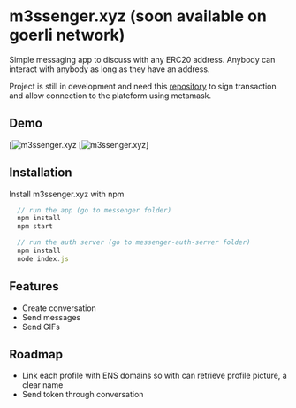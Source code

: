 
# m3ssenger.xyz (soon available on goerli network)

Simple messaging app to discuss with any ERC20 address.
Anybody can interact with anybody as long as they have an address.

Project is still in development and need this [repository](https://github.com/DrFitch/messenger-auth-server) to sign transaction and allow connection to the plateform using metamask.


## Demo

[![m3ssenger.xyz](https://i.imgur.com/Uig8l8F.png)
[![m3ssenger.xyz]([[https://i.imgur.com/LOoOaIC.png](https://i.imgur.com/Uig8l8F.png)](https://i.imgur.com/Uig8l8F.png))]

## Installation

Install m3ssenger.xyz with npm

```javascript
  // run the app (go to messenger folder)
  npm install
  npm start

  // run the auth server (go to messenger-auth-server folder)
  npm install
  node index.js
```
    

## Features

- Create conversation
- Send messages
- Send GIFs


## Roadmap

- Link each profile with ENS domains so with can retrieve profile picture, a clear name
- Send token through conversation
